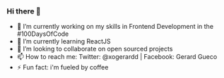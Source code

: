 ### Hi there 👋


- 🔭 I’m currently working on my skills in Frontend Development in the #100DaysOfCode
- 🌱 I’m currently learning ReactJS
- 👯 I’m looking to collaborate on open sourced projects
- 📫 How to reach me: Twitter: @xogerardd | Facebook: Gerard Gueco
- ⚡ Fun fact: i'm fueled by coffee

